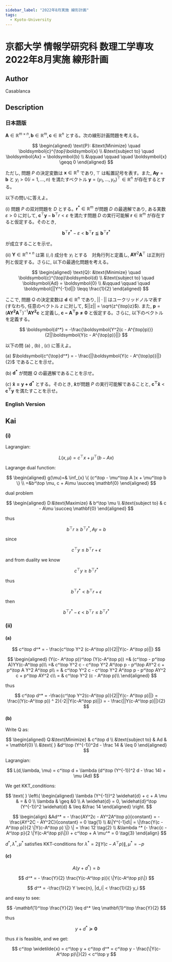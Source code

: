 ```yaml
---
sidebar_label: "2022年8月実施 線形計画"
tags:
  - Kyoto-University
---
```

# 京都大学 情報学研究科 数理工学専攻 2022年8月実施 線形計画

## **Author**
Casablanca

## **Description**
### 日本語版
$\boldsymbol{A} \in \mathbb{R}^{m \times n},\boldsymbol{b} \in \mathbb{R}^m,\boldsymbol{c} \in \mathbb{R}^n$ とする。次の線形計画問題を考える。

$$
\begin{aligned}
\text{P}: &\text{Minimize} \quad \boldsymbol{c}^{\top}\boldsymbol{x} \\
&\text{subject to} \quad \boldsymbol{Ax} = \boldsymbol{b} \\
&\qquad \qquad \quad \boldsymbol{x} \geqq 0
\end{aligned}
$$

ただし, 問題 $P$ の決定変数は $\boldsymbol{x} \in \mathbb{R}^n$ であり, $\top$ は転置記号を表す。また, $\boldsymbol{Ay} = \boldsymbol{b}$ と $y_i > 0(i = 1,\dots,n)$ を満たすベクトル $\boldsymbol{y} = (y_1,\dots,y_n)^{\top} \in \mathbb{R}^n$ が存在するとする。

以下の問いに答えよ。

(i) 問題 $P$ の双対問題を $D$ とする。$\boldsymbol{r^*} \in \mathbb{R}^m$ が問題 $D$ の最適解であり, ある実数 $\varepsilon > 0$ に対して, $\boldsymbol{c}^{\top}\boldsymbol{y} - \boldsymbol{b}^{\top}r < \varepsilon$ を満たす問題 $D$ の実行可能解 $\boldsymbol{r} \in \mathbb{R}^m$ が存在すると仮定する。そのとき,

$$
\boldsymbol{b}^{\top}\boldsymbol{r^*} - \varepsilon < \boldsymbol{b}^{\top}\boldsymbol{r} \leqq \boldsymbol{b}^{\top}\boldsymbol{r^*}
$$

が成立することを示せ。

(ii) $\boldsymbol{Y} \in \mathbb{R}^{n \times n}$ は第 $(i,i)$ 成分を $y_i$ とする　対角行列と定義し, $\boldsymbol{AY}^2\boldsymbol{A}^{\top}$ は正則行列と仮定する。さらに, 以下の最適化問題を考える。

$$
\begin{aligned}
\text{Q}: &\text{Minimize} \quad \boldsymbol{c}^{\top}\boldsymbol{d} \\
&\text{subject to} \quad \boldsymbol{Ad} = \boldsymbol{0} \\
&\qquad \qquad \quad \boldsymbol{||Y^{-1}d||} \leqq \frac{1}{2}
\end{aligned}
$$

ここで, 問題 $Q$ の決定変数は $\boldsymbol{d} \in \mathbb{R}^n$ であり, $||\cdot||$ はユークリッドノルマ表す (すなわち, 任意のベクトル $z$ に対して, $||z|| = \sqrt{z^{\top}z}$). また, $\boldsymbol{p} = (\boldsymbol{AY^2A}^{\top})^{-1}\boldsymbol{AY^2c}$ と定義し, $\boldsymbol{c - A^{\top}p \neq 0}$ と仮定する。さらに, 以下のベクトルを定義する。

$$
\boldsymbol{d^*} = -\frac{\boldsymbol{Y^2(c - A^{\top}p)}}{2||\boldsymbol{Y(c - A^{\top}p)}||}
$$

以下の問 (a) , (b) , $(c)$ に答えよ。

(a) $\boldsymbol{c^{\top}d^*} = - \frac{||\boldsymbol{Y(c - A^{\top}p)}||}{2}$ であることを示せ。

(b) $\boldsymbol{d^*}$ が問題 $Q$ の最適解であることを示せ。

$(c)$ $\boldsymbol{\tilde{x} = y + d^*}$ とする。そのとき, $\boldsymbol{\tilde{x}}$が問題 $P$ の実行可能解であることと, $\boldsymbol{c^{\top}\tilde{x}} < \boldsymbol{c^{\top}y}$ を満たすことを示せ。

### English Version


## **Kai**
### (i)
Lagrangian:

$$
L(x,\mu) = c^\top x + \mu^\top(b-Ax)
$$

Lagrange dual function:

$$
\begin{aligned}
g(\mu)=& \inf_{x} \{ (c^\top - \mu^\top A )x + \mu^\top b \} \\
=&b^\top \mu, c + A\mu \succeq \mathbf{0}
\end{aligned}
$$

dual problem

$$
\begin{aligned}
D:&\text{Maximize} & b^\top \mu  \\
&\text{subject to} & c - A\mu \succeq \mathbf{0}
\end{aligned}
$$

thus

$$
b^\top r \geq b^\top r^*, Ay = b
$$

since

$$
c^\top y \leq  b^\top r + \epsilon
$$

and from duality we know

$$
c^\top y \geq b^\top r^*
$$

thus

$$
b^\top r^* < b^\top r + \epsilon
$$

then

$$
b^\top r^* - \epsilon < b^\top r \leq b^\top r^*
$$


### (ii)
#### (a)

$$
c^\top d^* = - \frac{c^\top Y^2 (c-A^\top p)}{2||Y(c- A^\top p)||}
$$

$$
\begin{aligned}
(Y(c- A^\top p))^\top (Y(c-A^\top p)) =& (c^\top - p^\top A)YY(c-A^\top p)\\
=& c^\top Y^2 c - c^\top Y^2 A^\top p - p^\top AY^2 c + p^\top A Y^2 A^\top p\\
= & c^\top Y^2 c - c^\top Y^2 A^\top p - p^\top AY^2 c + p^\top AY^2 c\\
= & c^\top Y^2 (c - A^\top p)\\
\end{aligned}
$$

thus

$$
c^\top d^* = -\frac{c^\top Y^2(c-A^\top p)}{2||Y(c- A^\top p)||} = \frac{(Y(c-A^\top p)) ^ 2}{-2||Y(c-A^\top p)||} = - \frac{||Y(c-A^\top p)||}{2}
$$

#### (b)
Write Q as:

$$
\begin{aligned}
Q:&\text{Minimize} & c^\top d \\
&\text{subject to} & Ad & = \mathbf{0} \\
&\text{ } &d^\top (Y^{-1})^2d - \frac 14 & \leq 0
\end{aligned}
$$

Lagrangian:

$$
L(d,\lambda, \mu) = c^\top d + \lambda (d^\top (Y^{-1})^2 d - \frac 14) + \mu (Ad)
$$

We get KKT_conditions:

$$
\text{ } \left\{
\begin{aligned}
\lambda (Y^{-1})^2 \widehat{d} + c + A \mu & = & 0 \\
\lambda   & \geq &0 \\
A \widehat{d} =  0, \widehat{d}^\top (Y^{-1})^2 \widehat{d} & \leq &\frac  14
\end{aligned}
\right.
$$

$$
\begin{align}
&Ad^* = - \frac{AY^2c - AY^2A^\top p}{constant} = - \frac{AY^2C - AY^2C}{constant} = 0 \tag{1} \\
&\|Y^{-1}d\| = \|\frac{Y(c - A^\top p)}{2 \|Y(c-A^\top p) \|} \| = \frac 12 \tag{2} \\
&\lambda ^* (- \frac{c - A^\top p}{2 \|Y(c-A^\top p)\|}) + c^\top + A \mu^* = 0 \tag{3}
\end{align}
$$

$d^*, \lambda^* , \mu^*$ satisfies KKT-conditions for $\lambda ^* = 2\|Y(c-A^\top p)\|, \mu^* = -p$

#### $(c)$
$$
A(y+d^*) = b
$$

$$
d^* = - \frac{Y}{2} \frac{Y(c-A^\top p)}{ \|Y(c-A^\top p)\|}
$$

$$
d^* = -\frac{1}{2} Y \vec{n}, |d_i| < \frac{1}{2} y_i
$$

and easy to see:

$$
-\mathbf{1}^\top \frac{Y}{2} \leq d^* \leq \mathbf{1}^\top \frac{Y}{2}
$$

thus

$$
y + d^* \succeq \mathbf{0}
$$

thus $\widetilde{x}$ is feasible, and we get:

$$
c^\top \widetilde{x} = c^\top y + c^\top d^* = c^\top y - \frac{\|Y(c-A^\top p)\|}{2} < c^\top y
$$

